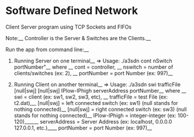 # Software Defined Network

Client Server program using TCP Sockets and FIFOs

Note:__
Controller is the Server & Switches are the Clients.__

Run the app from command line:__
 1) Running Server on one terminal__
  => Usage: ./a3sdn cont nSwitch portNumber"__
  where __
   cont = controller, __
   nswitch = number of clients/switches (ex: 2), __
   portNumber = port Number (ex: 997)__
  
 2) Running Client on another terminal__
  => Usage: ./a3sdn swi trafficFile [null|swj] [null|swj] IPlow-IPhigh serverAddress portNumber__
  where __
  swi = client (ex: sw1, sw2, sw3, etc), __
  trafficFile = test File (ex: t2.dat),__
  [null|swj] = left connected switch (ex: sw1) (null stands for nothing connected)__
  [null|swj] = right connected switch (ex: sw3) (null stands for nothing connected)__
  IPlow-IPhigh = integer-integer (ex: 100-120)______
  serverAddress = Server Address (ex: localhost, 0.0.0.0 127.0.0.1, etc.)____
  portNumber = port Number (ex: 997)__
  
